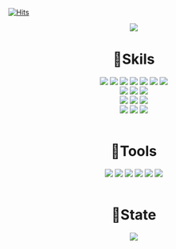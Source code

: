 [![Hits](https://hits.seeyoufarm.com/api/count/incr/badge.svg?url=https%3A%2F%2Fgithub.com%2FInsa14&count_bg=%23FFC000&title_bg=%23555555&icon=&icon_color=%23E7E7E7&title=visitor&edge_flat=false)](https://hits.seeyoufarm.com)
<div align=center>
  <img src="https://capsule-render.vercel.app/api?type=waving&color=01E1EC&height=300&section=header&text=Hi%20there!%20👋&fontSize=90&fontColor=ffffff"/>
</div>
<div align=center><h1>💪Skils</h1></div>

<div align=center> 
  <img src="https://img.shields.io/badge/HTML5-E34F26?style=for-the-badge&logo=html5&logoColor=white"> 
  <img src="https://img.shields.io/badge/CSS-1572B6?style=for-the-badge&logo=css3&logoColor=white"> 
  <img src="https://img.shields.io/badge/JAVASCRIPT-F7DF1E?style=for-the-badge&logo=javascript&logoColor=black"> 
  <img src="https://img.shields.io/badge/JAVA-007396?style=for-the-badge&logo=java&logoColor=white"> 
  <img src="https://img.shields.io/badge/C++-00599C?style=for-the-badge&logo=c%2B%2B&logoColor=white">
  <img src="https://img.shields.io/badge/VUE.JS-4FC08D?style=for-the-badge&logo=vue.js&logoColor=white"> 
  <img src="https://img.shields.io/badge/NODE.JS-339933?style=for-the-badge&logo=Node.js&logoColor=white">
  <br>
  
  <img src="https://img.shields.io/badge/ORACLE-F80000?style=for-the-badge&logo=oracle&logoColor=white"> 
  <img src="https://img.shields.io/badge/mongoDB-47A248?style=for-the-badge&logo=MongoDB&logoColor=white">
  <img src="https://img.shields.io/badge/H2-199ED9?style=for-the-badge&logo=Amazon%20DynamoDB&logoColor=white">
  <br>
  
  <img src="https://img.shields.io/badge/SPRING-6DB33F?style=for-the-badge&logo=spring&logoColor=white"> 
  <img src="https://img.shields.io/badge/EXPRESS-000000?style=for-the-badge&logo=express&logoColor=white">  
  <img src="https://img.shields.io/badge/BOOTSTRAP-7952B3?style=for-the-badge&logo=bootstrap&logoColor=white">
  <br>

  <img src="https://img.shields.io/badge/LINUX-FCC624?style=for-the-badge&logo=linux&logoColor=black"> 
  <img src="https://img.shields.io/badge/AMAZONAWS-232F3E?style=for-the-badge&logo=amazonaws&logoColor=white"> 
  <img src="https://img.shields.io/badge/APACHE TOMCAT-F8DC75?style=for-the-badge&logo=apachetomcat&logoColor=white">
  <br>
  <br>
</div>
<div align=center><h1>🔨Tools</h1></div> 
<div align=center>
  <img src="https://img.shields.io/badge/Slack-4A154B?style=for-the-badge&logo=Slack&logoColor=white">
  <img src="https://img.shields.io/badge/Notion-000000?style=for-the-badge&logo=Notion&logoColor=white">
  <img src="https://img.shields.io/badge/Trello-0052CC?style=for-the-badge&logo=Trello&logoColor=white">
  <img src="https://img.shields.io/badge/Postman-FF6C37?style=for-the-badge&logo=Postman&logoColor=white">
  <img src="https://img.shields.io/badge/GitHub-181717?style=for-the-badge&logo=github&logoColor=white">
  <img src="https://img.shields.io/badge/Git-F05032?style=for-the-badge&logo=git&logoColor=white">
  <br>
  <br>
</div>

<div align=center><h1>💛State</h1></div>
<div  align=center>
  <img align="center" src="https://github-readme-stats.vercel.app/api?username=Insa14&show_icons=true&theme=gruvbox" />
</div>
<!--
**Insa14/Insa14** is a ✨ _special_ ✨ repository because its `README.md` (this file) appears on your GitHub profile.

Here are some ideas to get you started:

- 🔭 I’m currently working on ...
- 🌱 I’m currently learning ...
- 👯 I’m looking to collaborate on ...
- 🤔 I’m looking for help with ...
- 💬 Ask me about ...
- 📫 How to reach me: ...
- 😄 Pronouns: ...
- ⚡ Fun fact: ...
-->
